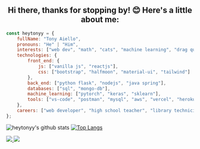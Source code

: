 <h2 align="center">Hi there, thanks for stopping by! 😊  Here's a little about me:</h2>

<!-- <img align='right' src="https://raw.githubusercontent.com/heytonyy/images/main/octocat-1672874301774.png" width="230"> -->

```javascript
const heytonyy = {
    fullName: "Tony Aiello",
    pronouns: "He" | "Him",
    interests: ["web dev", "math", "cats", "machine learning", "drag queens", "video games", "metal music"],
    technologies: {
        front_end: {
            js: ["vanilla js", "reactjs"],
            css: ["bootstrap", "halfmoon", "material-ui", "tailwind"]
        },
        back_end: ["python flask", "nodejs", "java spring"],
        databases: ["sql", "mongo-db"],
        machine_learning: ["pytorch", "keras", "sklearn"],
        tools: ["vs-code", "postman", "mysql", "aws", "vercel", "heroku", "docker", "kaggle", "google colab"],
    },
    careers: ["web developer", "high school teacher", "library technician"]
};
```

![heytonyy's github stats](https://github-readme-stats.vercel.app/api?username=heytonyy&show_icons=true&theme=transparent)
[![Top Langs](https://github-readme-stats.vercel.app/api/top-langs/?username=heytonyy&layout=compact)](https://github.com/anuraghazra/github-readme-stats)

<a href="https://github.com/heytonyy">
  <img src="https://img.shields.io/github/followers/heytonyy">
</a>
<a href="https://github.com/heytonyy">
   <img src="https://komarev.com/ghpvc/?username=heytonyy">
</a>
